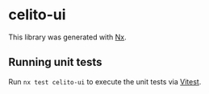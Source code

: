 # celito-ui

This library was generated with [Nx](https://nx.dev).

## Running unit tests

Run `nx test celito-ui` to execute the unit tests via [Vitest](https://vitest.dev/).
